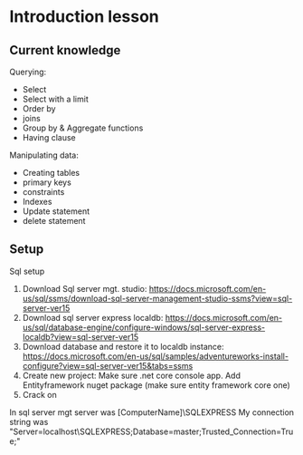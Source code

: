 # Introduction lesson


## Current knowledge

Querying:
- Select
- Select with a limit
- Order by
- joins
- Group by & Aggregate functions
- Having clause

Manipulating data:
- Creating tables
- primary keys
- constraints
- Indexes
- Update statement
- delete statement

## Setup
Sql setup

1. Download Sql server mgt. studio: https://docs.microsoft.com/en-us/sql/ssms/download-sql-server-management-studio-ssms?view=sql-server-ver15
2. Download sql server express localdb: https://docs.microsoft.com/en-us/sql/database-engine/configure-windows/sql-server-express-localdb?view=sql-server-ver15
3. Download database and restore it to localdb instance: https://docs.microsoft.com/en-us/sql/samples/adventureworks-install-configure?view=sql-server-ver15&tabs=ssms
4. Create new project: Make sure .net core console app. Add Entityframework nuget package (make sure entity framework core one)
5. Crack on

In sql server mgt server was [ComputerName]\SQLEXPRESS
My connection string was "Server=localhost\SQLEXPRESS;Database=master;Trusted_Connection=True;"
